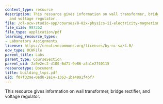```yaml
---
content_type: resource
description: This resource gives information on wall transformer, bridge rectifier,
  and voltage regulator.
file: /ol-ocw-studio-app/courses/8-02x-physics-ii-electricity-magnetism-with-an-experimental-focus-spring-2005/f07f329e0ed82e1413631ba4091f4bf7_building_lvps.pdf
file_size: 987352
file_type: application/pdf
learning_resource_types:
- Laboratory Assignments
license: https://creativecommons.org/licenses/by-nc-sa/4.0/
ocw_type: OCWFile
parent_title: Labs
parent_type: CourseSection
parent_uid: 2a9e2ec2-d100-6d71-9e86-a3a1e2740115
resourcetype: Document
title: building_lvps.pdf
uid: f07f329e-0ed8-2e14-1363-1ba4091f4bf7
---
```

This resource gives information on wall transformer, bridge rectifier, and voltage regulator.